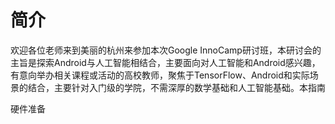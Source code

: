 # 简介

欢迎各位老师来到美丽的杭州来参加本次Google InnoCamp研讨班，本研讨会的主旨是探索Android与人工智能相结合，主要面向对人工智能和Android感兴趣，有意向举办相关课程或活动的高校教师，聚焦于TensorFlow、Android和实际场景的结合，主要针对入门级的学院，不需深厚的数学基础和人工智能基础。本指南

硬件准备

